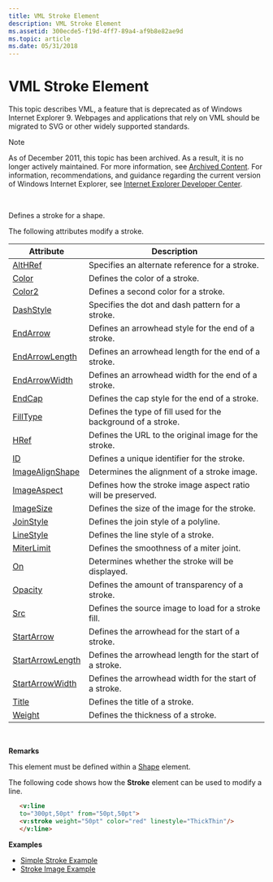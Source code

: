 ```yaml
---
title: VML Stroke Element
description: VML Stroke Element
ms.assetid: 300ecde5-f19d-4ff7-89a4-af9b8e82ae9d
ms.topic: article
ms.date: 05/31/2018
---
```


# VML Stroke Element

This topic describes VML, a feature that is deprecated as of Windows Internet Explorer 9. Webpages and applications that rely on VML should be migrated to SVG or other widely supported standards.

> [!Note]  
> As of December 2011, this topic has been archived. As a result, it is no longer actively maintained. For more information, see [Archived Content](/previous-versions/windows/internet-explorer/ie-developer/). For information, recommendations, and guidance regarding the current version of Windows Internet Explorer, see [Internet Explorer Developer Center](https://msdn.microsoft.com/ie/).

 

Defines a stroke for a shape.

The following attributes modify a stroke.



| Attribute                                                          | Description                                                   |
|--------------------------------------------------------------------|---------------------------------------------------------------|
| [AltHRef](althref-attribute--stroke--vml.md)                      | Specifies an alternate reference for a stroke.                |
| [Color](color-attribute--stroke--vml.md)                          | Defines the color of a stroke.                                |
| [Color2](color2-attribute--stroke--vml.md)                        | Defines a second color for a stroke.                          |
| [DashStyle](msdn-online-vml-dashstyle-attribute.md)               | Specifies the dot and dash pattern for a stroke.              |
| [EndArrow](msdn-online-vml-endarrow-attribute.md)                 | Defines an arrowhead style for the end of a stroke.           |
| [EndArrowLength](msdn-online-vml-endarrowlength-attribute.md)     | Defines an arrowhead length for the end of a stroke.          |
| [EndArrowWidth](msdn-online-vml-endarrowwidth-attribute.md)       | Defines an arrowhead width for the end of a stroke.           |
| [EndCap](msdn-online-vml-endcap-attribute.md)                     | Defines the cap style for the end of a stroke.                |
| [FillType](msdn-online-vml-filltype-attribute.md)                 | Defines the type of fill used for the background of a stroke. |
| [HRef](/previous-versions/windows/internet-explorer/ie-developer/platform-apis/bb229431(v=vs.85))    | Defines the URL to the original image for the stroke.         |
| [ID](id-attribute--stroke--vml.md)                                | Defines a unique identifier for the stroke.                   |
| [ImageAlignShape](msdn-online-vml-imagealignshape-attribute.md)   | Determines the alignment of a stroke image.                   |
| [ImageAspect](msdn-online-vml-imageaspect-attribute.md)           | Defines how the stroke image aspect ratio will be preserved.  |
| [ImageSize](msdn-online-vml-imagesize-attribute.md)               | Defines the size of the image for the stroke.                 |
| [JoinStyle](msdn-online-vml-joinstyle-attribute.md)               | Defines the join style of a polyline.                         |
| [LineStyle](msdn-online-vml-linestyle-attribute.md)               | Defines the line style of a stroke.                           |
| [MiterLimit](msdn-online-vml-miterlimit-attribute.md)             | Defines the smoothness of a miter joint.                      |
| [On](on-attribute--stroke--vml.md)                                | Determines whether the stroke will be displayed.              |
| [Opacity](opacity-attribute--stroke--vml.md)                      | Defines the amount of transparency of a stroke.               |
| [Src](src-attribute--stroke--vml.md)                              | Defines the source image to load for a stroke fill.           |
| [StartArrow](msdn-online-vml-startarrow-attribute.md)             | Defines the arrowhead for the start of a stroke.              |
| [StartArrowLength](msdn-online-vml-startarrowlength-attribute.md) | Defines the arrowhead length for the start of a stroke.       |
| [StartArrowWidth](msdn-online-vml-startarrowwidth-attribute.md)   | Defines the arrowhead width for the start of a stroke.        |
| [Title](title-attribute--stroke--vml.md)                          | Defines the title of a stroke.                                |
| [Weight](msdn-online-vml-weight-attribute.md)                     | Defines the thickness of a stroke.                            |



 

**Remarks**

This element must be defined within a [Shape](shape-element--vml.md) element.

The following code shows how the **Stroke** element can be used to modify a line.


```HTML
   <v:line
   to="300pt,50pt" from="50pt,50pt">
   <v:stroke weight="50pt" color="red" linestyle="ThickThin"/>
   </v:line>
```



**Examples**

-   [Simple Stroke Example](/previous-versions/bb229466(v=vs.85))
-   [Stroke Image Example](/previous-versions/bb229468(v=vs.85))

 

 